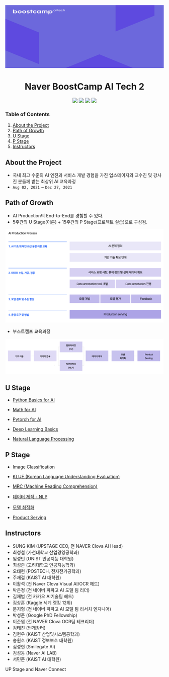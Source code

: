 <div align='center'>
  <img src='assets/images/virtual_background.png' width='100%' height='200'>
</div>

<h1 align='center'>Naver BoostCamp AI Tech 2</h1>

<p align="center">
  <img src="https://img.shields.io/badge/NLP-blue" />
  <img src="https://img.shields.io/badge/python-3-green" />
  <img src="https://img.shields.io/badge/v100-gpu-red" />   
  <img src="https://img.shields.io/badge/vscode-skyblue" />
</p>

### Table of Contents

1. [About the Project](#about-the-project)
2. [Path of Growth](#path-of-growth)
3. [U Stage](#u-stage)
4. [P Stage](#p-stage)
5. [Instructors](#instructors)



## About the Project

- 국내 최고 수준의 AI 엔진과 서비스 개발 경험을 가진 업스테이지와 교수진 및 강사진 분들께 받는 최상위 AI 교육과정
- `Aug 02, 2021` ~ `Dec 27, 2021`  



## Path of Growth

- AI Production의 End-to-End를 경험할 수 있다.
- 5주간의 U Stage(이론) + 15주간의 P Stage(프로젝트 실습)으로 구성됨.

<img src='assets/images/readme-01.png'>

- 부스트캠프 교육과정

<img src='assets/images/readme-02.png'>

## U Stage

- [Python Basics for AI]()

- [Math for AI]()

- [Pytorch for AI]()

- [Deep Learning Basics]()

- [Natural Language Processing]()



## P Stage

- [Image Classification]()

- [KLUE (Korean Language Understanding Evaluation)]()

- [MRC (Machine Reading Comprehension)]()

- [데이터 제작 - NLP]()

- [모델 최적화]()

- [Product Serving]()



## Instructors

- SUNG KIM (UPSTAGE CEO, 전 NAVER Clova AI Head)
- 최성철 (가천대학교 산업경영공학과)
- 임성빈 (UNIST 인공지능 대학원)
- 최성준 (고려대학교 인공지능학과)
- 오태현 (POSTECH, 전자전기공학과)
- 주재걸 (KAIST AI 대학원)
- 이활석 (전 Naver Clova Visual AI/OCR 헤드)
- 박은정 (전 네이버 파파고 AI 도델 팀 리더)
- 김재범 (전 카카오 AI기술팀 헤드)
- 김상훈 (Kaggle 세계 랭킹 12위)
- 문지형 (전 네이버 파파고 AI 모델 팀 리서치 엔지니어)
- 박성준 (Google PhD Fellowship)
- 이준엽 (전 NAVER Clova OCR팀 테크리더)
- 김태진 (번개장터)
- 김현우 (KAIST 산업및시스템공학과)
- 송원호 (KAIST 정보보호 대학원)
- 김성현 (Smilegate AI)
- 김성동 (Naver AI LAB)
- 서민준 (KAIST AI 대학원)

UP Stage and Naver Connect
